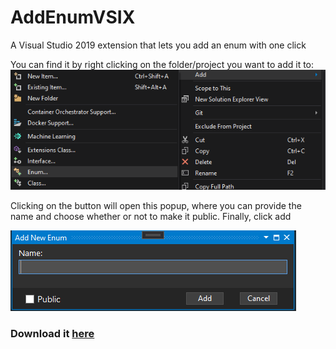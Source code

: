 # AddEnumVSIX
A Visual Studio 2019 extension that lets you add an enum with one click

You can find it by right clicking on the folder/project you want to add it to: 
![preview](https://github.com/gurrenm3/AddEnumVSIX/blob/master/Add%20enum.png)

Clicking on the button will open this popup, where you can provide the name and choose whether or not to make it public. Finally, click add

![preview2](https://github.com/gurrenm3/AddEnumVSIX/blob/master/add%20enum%20name.png)

### Download it [here](https://marketplace.visualstudio.com/items?itemName=Thomas-Margraff.AddNewEnum)
